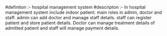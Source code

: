 #defintion :- hospital management system
#descripton :- In hospital management system include indoor patient. main roles in admin, doctor and staff. admin can add doctor and manage staff details. staff can register
patient and store patient details. Doctor can manage treatment details of admitted patient and staff will manage payment details. 



